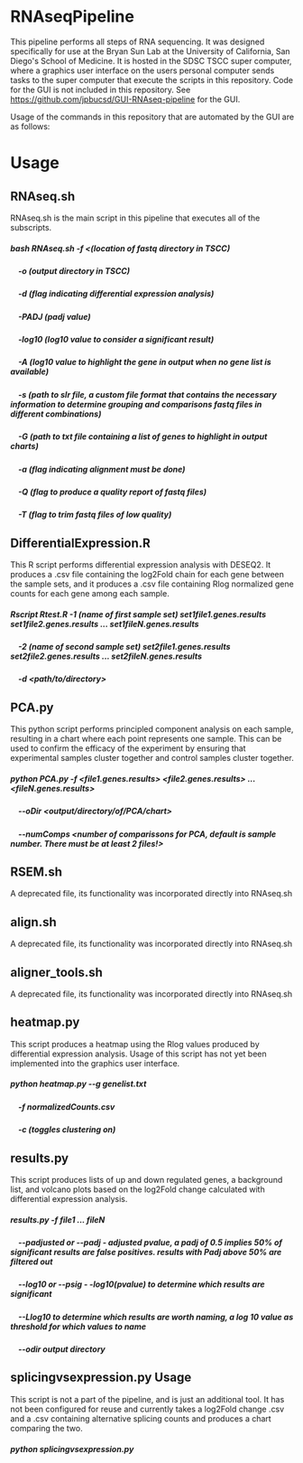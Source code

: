 # RNAseqPipeline
This pipeline performs all steps of RNA sequencing. It was designed specifically for use at the Bryan Sun Lab at the University of California, San Diego's School of Medicine. It is hosted in the SDSC TSCC super computer, where a graphics user interface on the users personal computer sends tasks to the super computer that execute the scripts in this repository. Code for the GUI is not included in this repository. See <a href="https://github.com/jpbucsd/GUI-RNAseq-pipeline">https://github.com/jpbucsd/GUI-RNAseq-pipeline</a> for the GUI.

Usage of the commands in this repository that are automated by the GUI are as follows:

# Usage
## RNAseq.sh
RNAseq.sh is the main script in this pipeline that executes all of the subscripts. 
##### bash RNAseq.sh -f <(location of fastq directory in TSCC)
##### &emsp;-o (output directory in TSCC)
#####    &emsp;-d (flag indicating differential expression analysis)
#####    &emsp;-PADJ (padj value)
#####    &emsp;-log10 (log10 value to consider a significant result)
#####    &emsp;-A (log10 value to highlight the gene in output when no gene list is available)
#####    &emsp;-s (path to slr file, a custom file format that contains the necessary information to determine grouping and comparisons fastq files in different combinations)
#####    &emsp;-G (path to txt file containing a list of genes to highlight in output charts)
#####    &emsp;-a (flag indicating alignment must be done)
#####    &emsp;-Q (flag to produce a quality report of fastq files)
#####    &emsp;-T (flag to trim fastq files of low quality)


## DifferentialExpression.R
This R script performs differential expression analysis with DESEQ2. It produces a .csv file containing the log2Fold chain for each gene between the sample sets, and it produces a .csv file containing Rlog normalized gene counts for each gene among each sample.

##### Rscript Rtest.R -1 (name of first sample set) set1file1.genes.results set1file2.genes.results ... set1fileN.genes.results 
#####    &emsp;-2 (name of second sample set) set2file1.genes.results set2file2.genes.results ... set2fileN.genes.results 
#####    &emsp;-d <path/to/directory>

## PCA.py
This python script performs principled component analysis on each sample, resulting in a chart where each point represents one sample. This can be used to confirm the efficacy of the experiment by ensuring that experimental samples cluster together and control samples cluster together.

##### python PCA.py -f <file1.genes.results> <file2.genes.results> ... <fileN.genes.results> 
#####    &emsp;--oDir <output/directory/of/PCA/chart> 
#####    &emsp;--numComps <number of comparissons for PCA, default is sample number. There must be at least 2 files!>


## RSEM.sh
A deprecated file, its functionality was incorporated directly into RNAseq.sh

## align.sh
A deprecated file, its functionality was incorporated directly into RNAseq.sh

## aligner_tools.sh
A deprecated file, its functionality was incorporated directly into RNAseq.sh

## heatmap.py
This script produces a heatmap using the Rlog values produced by differential expression analysis.
Usage of this script has not yet been implemented into the graphics user interface.
##### python heatmap.py --g genelist.txt
#####    &emsp;-f normalizedCounts.csv
#####    &emsp;-c (toggles clustering on)

## results.py
This script produces lists of up and down regulated genes, a background list, and volcano plots based on the log2Fold change calculated with differential expression analysis.
##### results.py -f file1 ... fileN
#####    &emsp;--padjusted or --padj - adjusted pvalue, a padj of 0.5 implies 50% of significant results are false positives. results with Padj above 50% are filtered out
#####    &emsp;--log10 or --psig - -log10(pvalue) to determine which results are significant
#####    &emsp;--Llog10 to determine which results are worth naming, a log 10 value as threshold for which values to name
#####    &emsp;--odir output directory


## splicingvsexpression.py Usage
This script is not a part of the pipeline, and is just an additional tool. It has not been configured for reuse and currently takes a log2Fold change .csv and a .csv containing alternative splicing counts and produces a chart comparing the two. 
##### python splicingvsexpression.py

